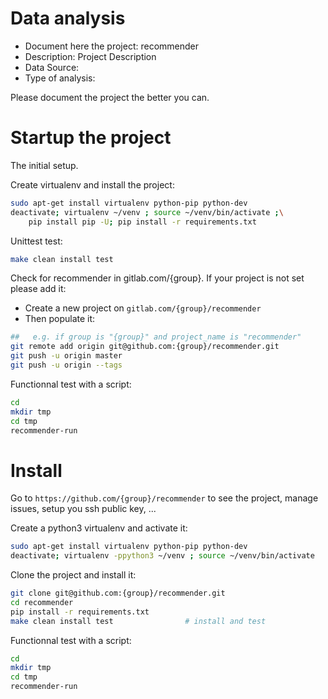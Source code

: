 # Data analysis
- Document here the project: recommender
- Description: Project Description
- Data Source:
- Type of analysis:

Please document the project the better you can.

# Startup the project

The initial setup.

Create virtualenv and install the project:
```bash
sudo apt-get install virtualenv python-pip python-dev
deactivate; virtualenv ~/venv ; source ~/venv/bin/activate ;\
    pip install pip -U; pip install -r requirements.txt
```

Unittest test:
```bash
make clean install test
```

Check for recommender in gitlab.com/{group}.
If your project is not set please add it:

- Create a new project on `gitlab.com/{group}/recommender`
- Then populate it:

```bash
##   e.g. if group is "{group}" and project_name is "recommender"
git remote add origin git@github.com:{group}/recommender.git
git push -u origin master
git push -u origin --tags
```

Functionnal test with a script:

```bash
cd
mkdir tmp
cd tmp
recommender-run
```

# Install

Go to `https://github.com/{group}/recommender` to see the project, manage issues,
setup you ssh public key, ...

Create a python3 virtualenv and activate it:

```bash
sudo apt-get install virtualenv python-pip python-dev
deactivate; virtualenv -ppython3 ~/venv ; source ~/venv/bin/activate
```

Clone the project and install it:

```bash
git clone git@github.com:{group}/recommender.git
cd recommender
pip install -r requirements.txt
make clean install test                # install and test
```
Functionnal test with a script:

```bash
cd
mkdir tmp
cd tmp
recommender-run
```
